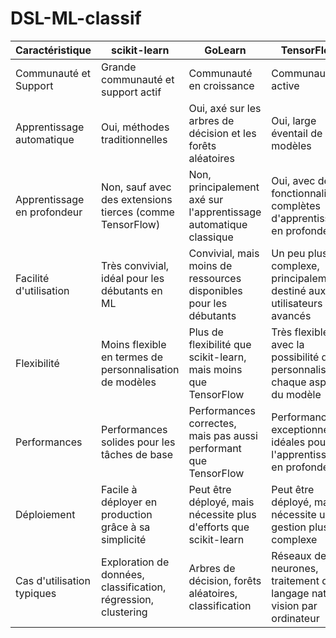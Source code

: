 # DSL-ML-classif
| Caractéristique                  | scikit-learn       | GoLearn            | TensorFlow          | Shark               | MLlib               |
|----------------------------------|--------------------|--------------------|---------------------|---------------------|---------------------|
| Communauté et Support            | Grande communauté et support actif | Communauté en croissance | Communauté active   | Communauté en croissance | Communauté en croissance |
| Apprentissage automatique        | Oui, méthodes traditionnelles | Oui, axé sur les arbres de décision et les forêts aléatoires | Oui, large éventail de modèles | Oui, avec des bibliothèques pour l'optimisation numérique | Oui, diverses méthodes |
| Apprentissage en profondeur      | Non, sauf avec des extensions tierces (comme TensorFlow) | Non, principalement axé sur l'apprentissage automatique classique | Oui, avec des fonctionnalités complètes d'apprentissage en profondeur | Oui, avec des capacités d'apprentissage en profondeur | Non, principalement axé sur l'apprentissage automatique classique |
| Facilité d'utilisation            | Très convivial, idéal pour les débutants en ML | Convivial, mais moins de ressources disponibles pour les débutants | Un peu plus complexe, principalement destiné aux utilisateurs avancés | Convivial, mais peut nécessiter une expertise en C++ | Convivial, adapté aux utilisateurs de Scala |
| Flexibilité                      | Moins flexible en termes de personnalisation de modèles | Plus de flexibilité que scikit-learn, mais moins que TensorFlow | Très flexible avec la possibilité de personnaliser chaque aspect du modèle | Flexible avec une grande variété de paramètres personnalisables | Flexible avec des API haut niveau et bas niveau |
| Performances                     | Performances solides pour les tâches de base | Performances correctes, mais pas aussi performant que TensorFlow | Performances exceptionnelles, idéales pour l'apprentissage en profondeur | Performances solides pour l'apprentissage automatique classique | Performances solides pour diverses tâches |
| Déploiement                     | Facile à déployer en production grâce à sa simplicité | Peut être déployé, mais nécessite plus d'efforts que scikit-learn | Peut être déployé, mais nécessite une gestion plus complexe | Peut être déployé avec des efforts de déploiement C++ | Peut être déployé dans l'écosystème Spark |
| Cas d'utilisation typiques       | Exploration de données, classification, régression, clustering | Arbres de décision, forêts aléatoires, classification | Réseaux de neurones, traitement du langage naturel, vision par ordinateur | Apprentissage automatique classique, optimisation numérique | Diverses tâches d'apprentissage automatique |

